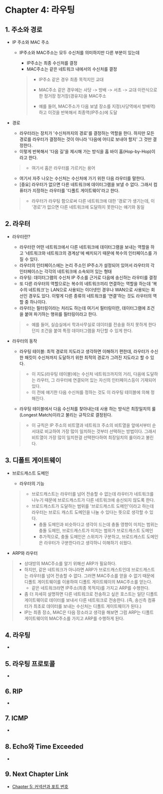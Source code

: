 #  Chapter 4: 라우팅 #

## 1. 주소와 경로

- IP 주소와 MAC 주소

  - IP주소와 MAC주소는 모두 수신처를 의미하지만 다른 부분이 있는데

    - IP주소는 최종 수신처를 결정
    - MAC주소는 같은 네트워크 내에서의 수신처를 결정

    > - IP주소 같은 경우 최종 목적지인 교대
    > - MAC주소 같은 경우에는 사당 -> 방배 -> 서초 -> 교대 이런식으로 한 정거장 정거장(경유지)을 MAC주소
    >
    > - 예를 들어, MAC주소가 다음 보낼 장소를 지정(사당역에서 방배역)하고 이것을 반복해서 최종역(IP주소)에 도달

- 경로

  - 라우터라는 장치가 '수신처까지의 경로'를 결정하는 역할을 한다. 하지만 모든 경로를 라우터가 결정하는 것이 아니라 '다음에 어디로 보내야 할지' 그 것만 결정한다.
  - 이렇게 반복해서 '다음 길'을 제시해 가는 방식을 홉 바이 홉(Hop-by-Hop)이라고 한다.

  > - 여기서 홉은 라우터를 가르키는 용어

  - 여기서 자주 나오는 수신처는 수신처에 가기 위한 다음 라우터를 말한다.
  - [중요] 라우터가 없으면 다른 네트워크에 데이터그램을 보낼 수 없다. 그래서 컴퓨터가 지정하는 라우터를 '디폴트 게이트웨이'라고 한다.

  > - 라우터가 라우팅 함으로써 다른 네트워크에 대한 '경로'가 생기는데, 이 '경로'가 없으면 다른 네트워크에 도달하지 못한다는 얘기와 동일

## 2. 라우터
- 라우터란?

  - 라우터란 어떤 네트워크에서 다른 네트워크에 데이터그램을 보내는 역할을 하고 '네트워크와 네트워크의 경계상'에 배치되기 때문에 복수의 인터페이스를 가질 수 있다.
  - 라우터의 인터페이스에는 논리 주소인 IP주소가 설정되어 있어서 라우터의 각 인터페이스는 각각의 네트워크에 소속되어 있는 형태
  - 라우팅: 데이터그램의 수신처 IP 주소를 근거로 다음에 송신하는 라우터를 결정
  - 또 다른 라우터의 역할으로는 복수의 네트워크끼리 연결하는 역할을 하는데 '복수의 네트워크'는 LAN으로 사용되는 이더넷인 경우나 WAN으로 사용되는 회선인 경우도 있다. 이렇게 다른 종류의 네트워크를 '연결'하는 것도 라우터의 역할 중 하나이다.
  - 라우터는 필터링이라는 처리도 하는데 여기서 필터링이란, 데이터그램에 조건을 붙여 파기하는 행위를 필터링이라고 한다.

  > -  예를 들어, 실습실에서 학과사무실로 데이터를 전송을 하지 못하게 한다던지 조건을 붙여 특정 데이터그램을 차단할 수 있게 한다.

- 라우터의 동작

  - 라우팅 테이블: 최적 경로의 지도라고 생각하면 이해하기 편한데, 라우터가 수신한 패킷이 수신처까지 도달하기 위한 최적의 경로가 그려진 지도라고 할 수 있다.

  > - 이 지도(라우팅 테이블)에는 수신처 네트워크까지의 거리, 다음에 도달하는 라우터, 그 라우터에 연결되어 있는 자신의 인터페이스등이 기재되어 있다.
  > - 이 전에 얘기한 다음 수신처를 정하는 것도 이 라우팅 테이블에 의해 정해진다.

  - 라우팅 테이블에서 다음 수신처를 찾아내는데 사용 하는 방식은 최장일치의 룰(Longest Match)이라고 불리는 규칙으로 결정된다.

  > - 이 규칙은 IP 주소의 비트열과 네트워크 주소의 비트열을 앞에서부터 순서대로 비교하여 가장 많이 일치하는 것부터 선택하는 방법이다. 그래서 비트열이 가장 많이 일치한걸 선택한다하여 최장일치의 룰이라고 불린다.

## 3. 디폴트 게이트웨이
- 브로드캐스트 도메인

  - 라우터의 기능

  > - 브로드캐스트는 라우터를 넘어 전송할 수 없는데 라우터가 네트워크를 나누기 때문에 브로드캐스트가 다른 네트워크에 송신되지 않도록 한다.
  > - 브로드캐스트가 도달하는 범위를 '브로드캐스트 도메인'이라고 하는데 라우터는 브로드 캐스트 도메인을 나눌 수 있다는 뜻으로 생각할 수 있다.
  >   - 충돌 도메인과 비슷하다고 생각이 드는데 충돌 영향이 미치는 범위는 충돌 도메인, 브로드캐스트가 미치는 범위가 브로드캐스트 도메인
  >   - 추가적으로, 충돌 도메인은 스위치가 구분하고, 브로드캐스트 도메인은 라우터가 구분한다라고 생각하니 이해하기 쉬웠다.

- ARP와 라우터

> - 상대방의 MAC주소를 알기 위해선 ARP가 필요하다.
> - 하지만, 같은 네트워크가 아니라면 ARP가 브로드캐스트인데 브로드캐스트는 라우터를 넘어 전송할 수 없다. 그러면 MAC주소를 얻을 수 없기 때문에 디폴트 게이트웨이를 이용하여 디폴트 게이트웨이의 MAC주소를 얻는다.
>   - 같은 네트워크라면 IP주소(최종 목적지)를 가지고 ARP를 수행한다.
> - 좀 더 자세히 설명하면 다른 네트워크로 전송하고 싶은 호스트는 일단 디폴트 게이트웨이로 데이터를 보내서 다른 네트워크로 전송한다. (즉, 송신측 컴퓨터가 최초로 데이터를 보내는 수신처는 디폴트 게이트웨이가 된다.)
> - IP는 최종 장소, MAC은 다음 장소라고 생각을 해보면 그럼 ARP는 디폴트 게이트웨이의 MAC주소를 가지고 ARP를 수행하게 된다.

## 4. 라우팅
-

## 5. 라우팅 프로토콜
-  

## 6. RIP
- 

## 7. ICMP
- 

## 8. Echo와 Time Exceeded
- 

## 9. Next Chapter Link
- [Chapter 5: 커넥션과 포트 번호](https://github.com/wargi/Etc/blob/master/Network/Chapter5.md)
